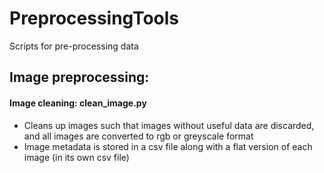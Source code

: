 # PreprocessingTools
Scripts for pre-processing data


## Image preprocessing:
#### Image cleaning: clean_image.py
- Cleans up images such that images without useful data are discarded, and all images are converted to rgb or greyscale format
- Image metadata is stored in a csv file along with a flat version of each image (in its own csv file)
